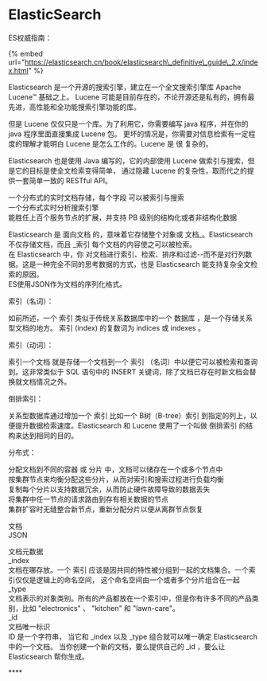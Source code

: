# ElasticSearch

ES权威指南：

{% embed url="https://elasticsearch.cn/book/elasticsearch\_definitive\_guide\_2.x/index.html" %}



 Elasticsearch 是一个开源的搜索引擎，建立在一个全文搜索引擎库 Apache Lucene™ 基础之上。 Lucene 可能是目前存在的，不论开源还是私有的，拥有最先进，高性能和全功能搜索引擎功能的库。  
  
但是 Lucene 仅仅只是一个库。为了利用它，你需要编写 java 程序，并在你的 java 程序里面直接集成 Lucene 包。 更坏的情况是，你需要对信息检索有一定程度的理解才能明白 Lucene 是怎么工作的。Lucene 是 很 复杂的。  
  
Elasticsearch 也是使用 Java 编写的，它的内部使用 Lucene 做索引与搜索，但是它的目标是使全文检索变得简单， 通过隐藏 Lucene 的复杂性，取而代之的提供一套简单一致的 RESTful API。  
  
一个分布式的实时文档存储，每个字段 可以被索引与搜索  
一个分布式实时分析搜索引擎  
能胜任上百个服务节点的扩展，并支持 PB 级别的结构化或者非结构化数据  
  
  
Elasticsearch 是 面向文档 的，意味着它存储整个对象或 文档\_。Elasticsearch 不仅存储文档，而且 \_索引 每个文档的内容使之可以被检索。  
在 Elasticsearch 中，你 对文档进行索引、检索、排序和过滤--而不是对行列数据。这是一种完全不同的思考数据的方式，也是 Elasticsearch 能支持复杂全文检索的原因。  
ES使用JSON作为文档的序列化格式。  
  
  
索引（名词）：  
  
如前所述，一个 索引 类似于传统关系数据库中的一个 数据库 ，是一个存储关系型文档的地方。 索引 \(index\) 的复数词为 indices 或 indexes 。  
  
索引（动词）：  
  
索引一个文档 就是存储一个文档到一个 索引 （名词）中以便它可以被检索和查询到。这非常类似于 SQL 语句中的 INSERT 关键词，除了文档已存在时新文档会替换就文档情况之外。  
  
倒排索引：  
  
关系型数据库通过增加一个 索引 比如一个 B树（B-tree）索引 到指定的列上，以便提升数据检索速度。Elasticsearch 和 Lucene 使用了一个叫做 倒排索引 的结构来达到相同的目的。  
  
  
  
分布式：  
  
分配文档到不同的容器 或 分片 中，文档可以储存在一个或多个节点中  
按集群节点来均衡分配这些分片，从而对索引和搜索过程进行负载均衡  
复制每个分片以支持数据冗余，从而防止硬件故障导致的数据丢失  
将集群中任一节点的请求路由到存有相关数据的节点  
集群扩容时无缝整合新节点，重新分配分片以便从离群节点恢复  
  
  
  
  
文档   
JSON  
  
文档元数据  
\_index  
文档在哪存放。一个 索引 应该是因共同的特性被分组到一起的文档集合。一个索引仅仅是逻辑上的命名空间， 这个命名空间由一个或者多个分片组合在一起  
\_type  
文档表示的对象类别。所有的产品都放在一个索引中，但是你有许多不同的产品类别，比如 "electronics" 、 "kitchen" 和 "lawn-care"。  
\_id  
文档唯一标识  
ID 是一个字符串， 当它和 \_index 以及 \_type 组合就可以唯一确定 Elasticsearch 中的一个文档。 当你创建一个新的文档，要么提供自己的 \_id ，要么让 Elasticsearch 帮你生成。



\*\*\*\*


